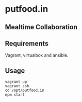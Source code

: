 # putfood.in
## Mealtime Collaboration

## Requirements

Vagrant, virtualbox and ansible.

## Usage

```
vagrant up
vagrant ssh
cd /opt/putfood.in
npm start
```
